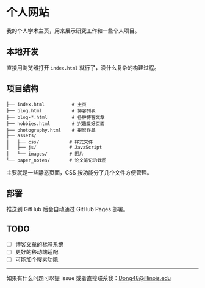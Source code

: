 # 个人网站

我的个人学术主页，用来展示研究工作和一些个人项目。

## 本地开发

直接用浏览器打开 `index.html` 就行了，没什么复杂的构建过程。

## 项目结构

```
├── index.html          # 主页
├── blog.html           # 博客列表
├── blog-*.html         # 各种博客文章
├── hobbies.html        # 兴趣爱好页面
├── photography.html    # 摄影作品
├── assets/
│   ├── css/           # 样式文件
│   ├── js/            # JavaScript
│   └── images/        # 图片
└── paper_notes/       # 论文笔记的截图
```

主要就是一些静态页面，CSS 按功能分了几个文件方便管理。

## 部署

推送到 GitHub 后会自动通过 GitHub Pages 部署。

## TODO

- [ ] 博客文章的标签系统
- [ ] 更好的移动端适配
- [ ] 可能加个搜索功能

---

如果有什么问题可以提 issue 或者直接联系我：Dong48@illinois.edu
